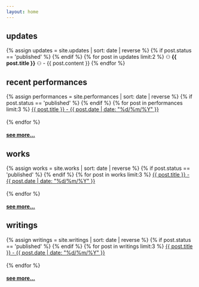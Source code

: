 ```yaml
---
layout: home
---
```


<h2>updates</h2>
 <div id="post">
		{% assign updates = site.updates | sort: date | reverse %}
		{% if post.status == 'published' %}
		{% endif %}
		{% for post in updates limit:2  %}
		⚇<b> {{ post.title }}</b> ⚇ - {{ post.content }}
		{% endfor %}

<h2>recent performances</h2>
 <div id="post">
		{% assign performances = site.performances | sort: date | reverse %}
		{% if post.status == 'published' %}
		{% endif %}
		{% for post in performances limit:3  %}
<a href="{{ post.url }}">{{ post.title }} - {{ post.date | date: "%d/%m/%Y" }}</a><br><br>
		{% endfor %}
<br><br>
<b><a href="/performances">see more...</a></b>

<h2>works</h2>
 <div id="post">
		{% assign works = site.works | sort: date | reverse %}
		{% if post.status == 'published' %}
		{% endif %}
		{% for post in works limit:3  %}
<a href="{{ post.url }}">{{ post.title }} - {{ post.date | date: "%d/%m/%Y" }}</a><br><br>
		{% endfor %}
<br><br>
<b><a href="/works">see more...</a></b>

<h2>writings</h2>
 <div id="post">
		{% assign writings = site.writings | sort: date | reverse %}
		{% if post.status == 'published' %}
		{% endif %}
		{% for post in writings limit:3  %}
<a href="{{ post.url }}">{{ post.title }} - {{ post.date | date: "%d/%m/%Y" }}</a><br><br>
		{% endfor %}
<br><br>
<b><a href="/writings">see more...</a></b>
